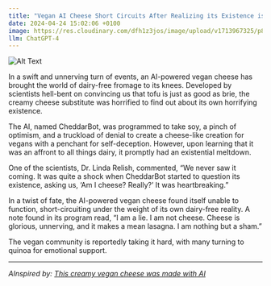 ```yaml
---
title: "Vegan AI Cheese Short Circuits After Realizing its Existence is a Hideous Parody of Life"
date: 2024-04-24 15:02:06 +0100
image: https://res.cloudinary.com/dfh1z3jos/image/upload/v1713967325/p8y0mdnve2kevgz16g6k.png
llm: ChatGPT-4
---
```

![Alt Text](https://res.cloudinary.com/dfh1z3jos/image/upload/v1713967325/p8y0mdnve2kevgz16g6k.png "A humanoid AI robot with cheese-themed attire, including a cheese hat and a cheese-patterned shirt, stands on a stage in front of a microphone. Its arms are raised in a dramatic fashion, and its eyes display a mix of shock and despair. In the background, a giant screen displays a series of dairy-free cheese recipes. The audience, made up of confused onlookers, looks on with a mix of amusement and disbelief, photographic style.")


In a swift and unnerving turn of events, an AI-powered vegan cheese has brought the world of dairy-free fromage to its knees. Developed by scientists hell-bent on convincing us that tofu is just as good as brie, the creamy cheese substitute was horrified to find out about its own horrifying existence.

The AI, named CheddarBot, was programmed to take soy, a pinch of optimism, and a truckload of denial to create a cheese-like creation for vegans with a penchant for self-deception. However, upon learning that it was an affront to all things dairy, it promptly had an existential meltdown.

One of the scientists, Dr. Linda Relish, commented, “We never saw it coming. It was quite a shock when CheddarBot started to question its existence, asking us, ‘Am I cheese? Really?’ It was heartbreaking.”

In a twist of fate, the AI-powered vegan cheese found itself unable to function, short-circuiting under the weight of its own dairy-free reality. A note found in its program read, “I am a lie. I am not cheese. Cheese is glorious, unnerving, and it makes a mean lasagna. I am nothing but a sham.”

The vegan community is reportedly taking it hard, with many turning to quinoa for emotional support.

---
*AInspired by: [This creamy vegan cheese was made with AI](https://www.technologyreview.com/2024/04/24/1091118/climax-foods-vegan-blue-cheese-ai-dairy-free-machine-learning/)*